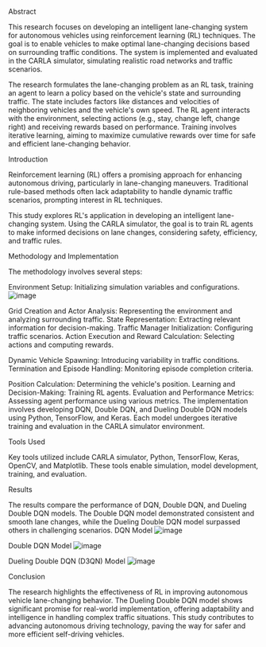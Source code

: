 Abstract

This research focuses on developing an intelligent lane-changing system for autonomous vehicles using reinforcement learning (RL) techniques. The goal is to enable vehicles to make optimal lane-changing decisions based on surrounding traffic conditions. The system is implemented and evaluated in the CARLA simulator, simulating realistic road networks and traffic scenarios.

The research formulates the lane-changing problem as an RL task, training an agent to learn a policy based on the vehicle's state and surrounding traffic. The state includes factors like distances and velocities of neighboring vehicles and the vehicle's own speed. The RL agent interacts with the environment, selecting actions (e.g., stay, change left, change right) and receiving rewards based on performance. Training involves iterative learning, aiming to maximize cumulative rewards over time for safe and efficient lane-changing behavior.

Introduction

Reinforcement learning (RL) offers a promising approach for enhancing autonomous driving, particularly in lane-changing maneuvers. Traditional rule-based methods often lack adaptability to handle dynamic traffic scenarios, prompting interest in RL techniques.

This study explores RL's application in developing an intelligent lane-changing system. Using the CARLA simulator, the goal is to train RL agents to make informed decisions on lane changes, considering safety, efficiency, and traffic rules.

Methodology and Implementation

The methodology involves several steps:

Environment Setup: Initializing simulation variables and configurations.
![image](https://github.com/LoheshM/Comparative-Analysis-of-Reinforcement-Learning-Models-for-Lane-Change-Decision-Making/assets/116341584/60e59f5e-bc55-4f44-bcc8-5ee53235ebaf)

Grid Creation and Actor Analysis: Representing the environment and analyzing surrounding traffic.
State Representation: Extracting relevant information for decision-making.
Traffic Manager Initialization: Configuring traffic scenarios.
Action Execution and Reward Calculation: Selecting actions and computing rewards.

Dynamic Vehicle Spawning: Introducing variability in traffic conditions.
Termination and Episode Handling: Monitoring episode completion criteria.

Position Calculation: Determining the vehicle's position.
Learning and Decision-Making: Training RL agents.
Evaluation and Performance Metrics: Assessing agent performance using various metrics.
The implementation involves developing DQN, Double DQN, and Dueling Double DQN models using Python, TensorFlow, and Keras. Each model undergoes iterative training and evaluation in the CARLA simulator environment.

Tools Used

Key tools utilized include CARLA simulator, Python, TensorFlow, Keras, OpenCV, and Matplotlib. These tools enable simulation, model development, training, and evaluation.

Results

The results compare the performance of DQN, Double DQN, and Dueling Double DQN models. The Double DQN model demonstrated consistent and smooth lane changes, while the Dueling Double DQN model surpassed others in challenging scenarios.
DQN Model
![image](https://github.com/LoheshM/Comparative-Analysis-of-Reinforcement-Learning-Models-for-Lane-Change-Decision-Making/assets/116341584/69c617d8-3455-40e7-bf09-8acfa2ead2f7)

Double DQN Model
![image](https://github.com/LoheshM/Comparative-Analysis-of-Reinforcement-Learning-Models-for-Lane-Change-Decision-Making/assets/116341584/72bfb2ae-bd3d-413b-a6c8-2d20056ede6b)

Dueling Double DQN (D3QN) Model
![image](https://github.com/LoheshM/Comparative-Analysis-of-Reinforcement-Learning-Models-for-Lane-Change-Decision-Making/assets/116341584/464eed43-cc38-41d0-a58a-f597518d9209)

Conclusion

The research highlights the effectiveness of RL in improving autonomous vehicle lane-changing behavior. The Dueling Double DQN model shows significant promise for real-world implementation, offering adaptability and intelligence in handling complex traffic situations. This study contributes to advancing autonomous driving technology, paving the way for safer and more efficient self-driving vehicles.

